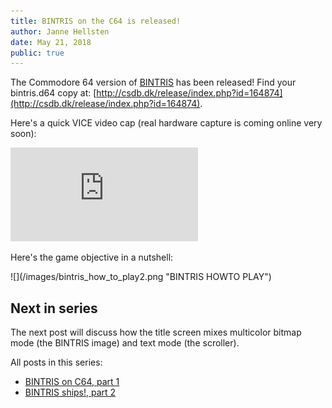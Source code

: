 ```yaml
---
title: BINTRIS on the C64 is released!
author: Janne Hellsten
date: May 21, 2018
public: true
---
```


The Commodore 64 version of [BINTRIS][bintris] has been released!  Find your bintris.d64 copy at:
[http://csdb.dk/release/index.php?id=164874](http://csdb.dk/release/index.php?id=164874).

Here's a quick VICE video cap (real hardware capture is coming online very soon):

<div class="youtube">
<iframe class="video" src="https://www.youtube.com/embed/XRdg8u9umHo?rel=0&amp;controls=1&amp;showinfo=0" frameborder="0" allow="autoplay; encrypted-media" allowfullscreen></iframe></div>

Here's the game objective in a nutshell:

<div class="screenshot white-bg">
![](/images/bintris_how_to_play2.png "BINTRIS HOWTO PLAY")
</div>

Next in series
--------------

The next post will discuss how the title screen mixes multicolor bitmap mode (the BINTRIS image) and text mode (the scroller).

All posts in this series:

<ul>
  <li><a href="2018-05-19-bintris-on-c64-part-1.html">BINTRIS on C64, part 1</a></li>
  <li><a href="2018-05-21-bintris-on-c64-part-2.html">BINTRIS ships!, part 2</a></li>
</ul>

[bintris]: http://nurpax.com/bintris
